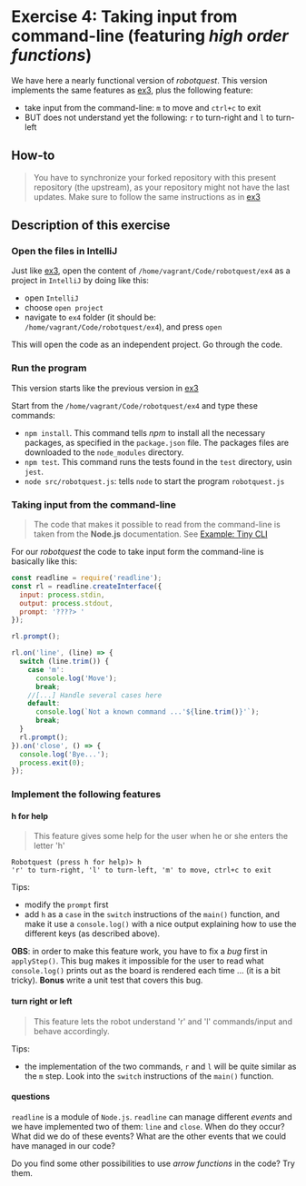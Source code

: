 # Exercise 4: Taking input from command-line (featuring _high order functions_)

We have here a nearly functional version of _robotquest_. This version implements the same features as [ex3](https://github.com/WeIgniteTech/robotquest/blob/master/ex3/README.md), plus the following feature: 
 - take input from the command-line: `m` to move and `ctrl+c` to exit
 - BUT does not understand yet the following: `r` to turn-right and `l` to turn-left


## How-to 
> You have to synchronize your forked repository with this present repository (the upstream), as your repository might not have the last updates. Make sure to follow the same instructions as in [ex3](https://github.com/WeIgniteTech/robotquest/blob/master/ex3/README.md#how-to) 
 

## Description of this exercise

### Open the files in IntelliJ
Just like [ex3](https://github.com/WeIgniteTech/robotquest/blob/master/ex3/README.md#open-the-files-in-intellij), open the content of `/home/vagrant/Code/robotquest/ex4` as a project in `IntelliJ` by doing like this: 
 - open `IntelliJ`
 - choose `open project`
 - navigate to `ex4` folder (it should be: `/home/vagrant/Code/robotquest/ex4`), and press `open`

This will open the code as an independent project. Go through the code. 


### Run the program
This version starts like the previous version in [ex3](https://github.com/WeIgniteTech/robotquest/blob/master/ex3/README.md#run-the-program)

Start from the `/home/vagrant/Code/robotquest/ex4` and type these commands: 
 - `npm install`. This command tells _npm_ to install all the necessary packages, as specified in the `package.json` file. The packages files are downloaded to the `node_modules` directory. 
 - `npm test`. This command runs the tests found in the `test` directory, usin `jest`. 
 - `node src/robotquest.js`: tells `node` to start the program `robotquest.js` 


### Taking input from the command-line
> The code that makes it possible to read from the command-line is taken from the __Node.js__ documentation. See [Example: Tiny CLI](https://nodejs.org/api/readline.html)   


For our _robotquest_ the code to take input form the command-line is basically like this: 

```javascript
const readline = require('readline');
const rl = readline.createInterface({
  input: process.stdin,
  output: process.stdout,
  prompt: '????> '
});

rl.prompt();

rl.on('line', (line) => {
  switch (line.trim()) {
    case 'm':
      console.log('Move');
      break;
    //[...] Handle several cases here 
    default:
      console.log(`Not a known command ...'${line.trim()}'`);
      break;
  }
  rl.prompt();
}).on('close', () => {
  console.log('Bye...');
  process.exit(0);
});
```

### Implement the following features

#### h for help
> This feature gives some help for the user when he or she enters the letter 'h'

```
Robotquest (press h for help)> h
'r' to turn-right, 'l' to turn-left, 'm' to move, ctrl+c to exit
```
Tips: 
 - modify the `prompt` first
 - add `h` as a `case` in the `switch` instructions of the `main()` function, and make it use a `console.log()` with a nice output explaining how to use the different keys (as described above). 

 __OBS__: in order to make this feature work, you have to fix a _bug_ first in `applyStep()`. This bug makes it impossible for the user to read what `console.log()` prints out as the board is rendered each time ... (it is a bit tricky). __Bonus__ write a unit test that covers this bug. 


#### turn right or left
> This feature lets the robot understand 'r' and 'l' commands/input and behave accordingly. 

Tips: 
 - the implementation of the two commands, `r` and `l` will be quite similar as the `m` step. Look into the `switch` instructions of the `main()` function. 


#### questions
`readline` is a module of `Node.js`. `readline` can manage different _events_ and we have implemented two of them: `line` and `close`. When do they occur? What did we do of these events? What are the other events that we could have managed in our code?  


Do you find some other possibilities to use _arrow functions_ in the code? Try them. 





